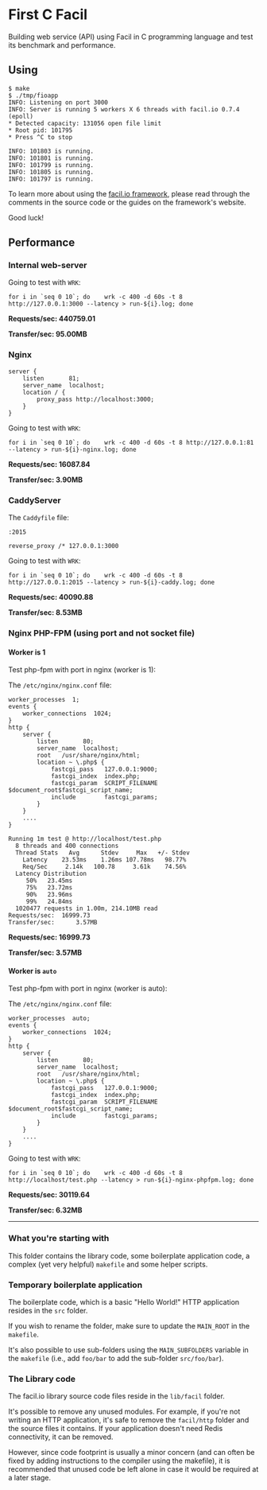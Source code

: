# First C Facil

Building web service (API) using Facil in C programming language and test its benchmark and performance.

## Using

```
$ make
$ ./tmp/fioapp
INFO: Listening on port 3000
INFO: Server is running 5 workers X 6 threads with facil.io 0.7.4 (epoll)
* Detected capacity: 131056 open file limit
* Root pid: 101795
* Press ^C to stop

INFO: 101803 is running.
INFO: 101801 is running.
INFO: 101799 is running.
INFO: 101805 is running.
INFO: 101797 is running.
```

To learn more about using the [facil.io framework](http://facil.io), please read through the comments in the source code or the guides on the framework's website.

Good luck!

## Performance

### Internal web-server

Going to test with `WRK`:

```
for i in `seq 0 10`; do    wrk -c 400 -d 60s -t 8 http://127.0.0.1:3000 --latency > run-${i}.log; done
```

**Requests/sec: 440759.01**

**Transfer/sec:     95.00MB**

### Nginx
```
server {
	listen       81;
	server_name  localhost;
	location / {
		proxy_pass http://localhost:3000;
	}
}
```

Going to test with `WRK`:

```
for i in `seq 0 10`; do    wrk -c 400 -d 60s -t 8 http://127.0.0.1:81 --latency > run-${i}-nginx.log; done
```

**Requests/sec:  16087.84**

**Transfer/sec:      3.90MB**

### CaddyServer

The `Caddyfile` file:

```
:2015

reverse_proxy /* 127.0.0.1:3000
```

Going to test with `WRK`:

```
for i in `seq 0 10`; do    wrk -c 400 -d 60s -t 8 http://127.0.0.1:2015 --latency > run-${i}-caddy.log; done
```

**Requests/sec:  40090.88**

**Transfer/sec:      8.53MB**

### Nginx PHP-FPM (using port and not socket file)

#### Worker is 1

Test php-fpm with port in nginx (worker is 1):

The `/etc/nginx/nginx.conf` file:

```
worker_processes  1;
events {
    worker_connections  1024;
}
http {
	server {
		listen       80;
		server_name  localhost;
		root   /usr/share/nginx/html;
		location ~ \.php$ {
			fastcgi_pass   127.0.0.1:9000;
			fastcgi_index  index.php;
			fastcgi_param  SCRIPT_FILENAME  $document_root$fastcgi_script_name;
			include        fastcgi_params;
		}
	}
	....
}
```

```
Running 1m test @ http://localhost/test.php
  8 threads and 400 connections
  Thread Stats   Avg      Stdev     Max   +/- Stdev
    Latency    23.53ms    1.26ms 107.78ms   98.77%
    Req/Sec     2.14k   100.78     3.61k    74.56%
  Latency Distribution
     50%   23.45ms
     75%   23.72ms
     90%   23.96ms
     99%   24.84ms
  1020477 requests in 1.00m, 214.10MB read
Requests/sec:  16999.73
Transfer/sec:      3.57MB
```

**Requests/sec:  16999.73**

**Transfer/sec:      3.57MB**

#### Worker is `auto`

Test php-fpm with port in nginx (worker is auto):

The `/etc/nginx/nginx.conf` file:

```
worker_processes  auto;
events {
    worker_connections  1024;
}
http {
	server {
		listen       80;
		server_name  localhost;
		root   /usr/share/nginx/html;
		location ~ \.php$ {
			fastcgi_pass   127.0.0.1:9000;
			fastcgi_index  index.php;
			fastcgi_param  SCRIPT_FILENAME  $document_root$fastcgi_script_name;
			include        fastcgi_params;
		}
	}
	....
}
```

Going to test with `WRK`:

```
for i in `seq 0 10`; do    wrk -c 400 -d 60s -t 8 http://localhost/test.php --latency > run-${i}-nginx-phpfpm.log; done
```

**Requests/sec:  30119.64**

**Transfer/sec:      6.32MB**

---------

### What you're starting with

This folder contains the library code, some boilerplate application code, a complex (yet very helpful) `makefile` and some helper scripts.

### Temporary boilerplate application

The boilerplate code, which is a basic "Hello World!" HTTP application resides in the `src` folder.

If you wish to rename the folder, make sure to update the `MAIN_ROOT` in the  `makefile`.

It's also possible to use sub-folders using the `MAIN_SUBFOLDERS` variable in the `makefile` (i.e., add `foo/bar` to add the sub-folder `src/foo/bar`).

### The Library code

The facil.io library source code files reside in the `lib/facil` folder.

It's possible to remove any unused modules. For example, if you're not writing an HTTP application, it's safe to remove the `facil/http` folder and the source files it contains. If your application doesn't need Redis connectivity, it can be removed.

However, since code footprint is usually a minor concern (and can often be fixed by adding instructions to the compiler using the makefile), it is recommended that unused code be left alone in case it would be required at a later stage.

